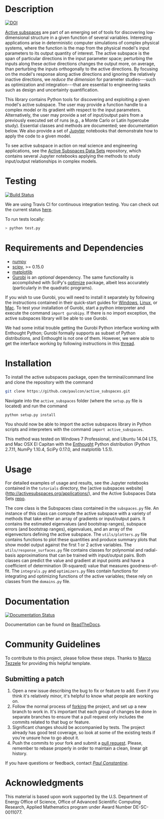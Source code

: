 # Description

[![DOI](https://zenodo.org/badge/DOI/10.5281/zenodo.158941.svg)](https://doi.org/10.5281/zenodo.158941)

[Active subspaces](http://activesubspaces.org) are part of an emerging set of tools for discovering low-dimensional structure in a given function of several variables. Interesting applications arise in deterministic computer simulations of complex physical systems, where the function is the map from the physical model's input parameters to its output quantity of interest. The active subspace is the span of particular directions in the input parameter space; perturbing the inputs along these *active* directions changes the output more, on average, than perturbing the inputs orthogonally to the active directions. By focusing on the model's response along active directions and ignoring the relatively inactive directions, we *reduce the dimension* for parameter studies---such as optimization and integration---that are essential to engineering tasks such as design and uncertainty quantification.

This library contains Python tools for discovering and exploiting a given model's active subspace. The user may provide a function handle to a complex model or its gradient with respect to the input parameters. Alternatively, the user may provide a set of input/output pairs from a previously executed set of runs (e.g., a Monte Carlo or Latin hypercube study). Essential classes and methods are documented; see documentation below. We also provide a set of [Jupyter](http://jupyter.org/) notebooks that demonstrate how to apply the code to a given model.

To see active subspace in action on real science and engineering applications, see the [Active Subspaces Data Sets](https://github.com/paulcon/as-data-sets) repository, which contains several Jupyter notebooks applying the methods to study input/output relationships in complex models.

# Testing

[![Build Status](https://travis-ci.org/paulcon/active_subspaces.svg?branch=master)](https://travis-ci.org/paulcon/active_subspaces)

We are using Travis CI for continuous integration testing. You can check out the current status [here](https://travis-ci.org/paulcon/active_subspaces).

To run tests locally:

```bash
> python test.py
```

# Requirements and Dependencies

* [numpy](http://www.numpy.org/)
* [scipy](http://www.scipy.org/), >= 0.15.0
* [matplotlib](http://matplotlib.org/)
* [Gurobi](http://www.gurobi.com/) is an _optional_ dependency. The same functionality is accomplished with SciPy's [optimize](http://docs.scipy.org/doc/scipy/reference/optimize.html) package, albeit less accurately (particularly in the quadratic programs).

If you wish to use Gurobi, you will need to install it separately by following the instructions contained in their quick-start guides for [Windows](http://www.gurobi.com/documentation/6.5/quickstart_windows.pdf), [Linux](http://www.gurobi.com/documentation/6.5/quickstart_linux.pdf), or [Mac](http://www.gurobi.com/documentation/6.5/quickstart_mac.pdf). To test your installation of Gurobi, start a python interpreter and execute the command `import gurobipy`. If there is no import exception, the active subspaces library will be able to use Gurobi.

We had some initial trouble getting the Gurobi Python interface working with Enthought Python; Gurobi formally supports as subset of Python distributions, and Enthought is not one of them. However, we were able to get the interface working by following instructions in this [thread](https://groups.google.com/forum/#!searchin/gurobi/canopy/gurobi/ArCkf4a40uU/R9U1XFuMJEkJ).

# Installation

To install the active subspaces package, open the terminal/command line and clone the repository with the command

```bash
git clone https://github.com/paulcon/active_subspaces.git
```

Navigate into the `active_subspaces` folder (where the `setup.py` file is located) and run the command

```bash
python setup.py install
```

You should now be able to import the active subspaces library in Python scripts and interpreters with the command `import active_subspaces`.

This method was tested on Windows 7 Professional, and Ubuntu 14.04 LTS, and Mac OSX El Capitan with the [Enthought](https://www.enthought.com/) Python distribution (Python 2.7.11, NumPy 1.10.4, SciPy 0.17.0, and matplotlib 1.5.1).

# Usage

For detailed examples of usage and results, see the Jupyter notebooks contained in the `tutorials` directory, the [active subspaces website]
(http://activesubspaces.org/applications/), and the Active Subspaces Data Sets [repo](https://github.com/paulcon/as-data-sets).

The core class is the Subspaces class contained in the `subspaces.py` file. An instance of this class can compute the active subspace with a variety of methods that take either an array of gradients or input/output pairs. It contains the estimated eigenvalues (and bootstrap ranges), subspace errors (and bootstrap ranges), eigenvalues, and an array of the eigenvectors defining the active subspace. The `utils/plotters.py` file contains functions to plot these quantities and produce summary plots that show model output against the first 1 or 2 active variables. The `utils/response_surfaces.py` file contains classes for polynomial and radial-basis approximations that can be trained with input/output pairs. Both classes can predict the value and gradient at input points and have a coefficient of determination (R-squared) value that measures goodness-of-fit. The `integrals.py` and `optimizers.py` files contain functions for integrating and optimizing functions of the active variables; these rely on classes from the `domains.py` file.

# Documentation

[![Documentation Status](https://readthedocs.org/projects/active-subspaces/badge/?version=latest)](http://active-subspaces.readthedocs.io/en/latest/?badge=latest)

Documentation can be found on [ReadTheDocs](http://active-subspaces.readthedocs.io/en/latest/).

# Community Guidelines

To contribute to this project, please follow these steps. Thanks to [Marco Tezzele](https://github.com/mtezzele) for providing this helpful template.

## Submitting a patch

1. Open a new issue describing the bug to fix or feature to add. Even if you think it's relatively minor, it's helpful to know what people are working on.
2. Follow the normal process of [forking][] the project, and set up a new branch to work in.  It's important that each group of changes be done in separate branches to ensure that a pull request only includes the commits related to that bug or feature.
3. Significant changes should be accompanied by tests. The project already has good test coverage, so look at some of the existing tests if you're unsure how to go about it. 
4. Push the commits to your fork and submit a [pull request][]. Please, remember to rebase properly in order to maintain a clean, linear git history.

[forking]: https://help.github.com/articles/fork-a-repo
[pull request]: https://help.github.com/articles/creating-a-pull-request

If you have questions or feedback, contact [*Paul Constantine*](http://inside.mines.edu/~pconstan/).

# Acknowledgments

This material is based upon work supported by the U.S. Department of Energy Office of Science, Office of Advanced Scientific Computing Research, Applied Mathematics program under Award Number DE-SC-0011077.